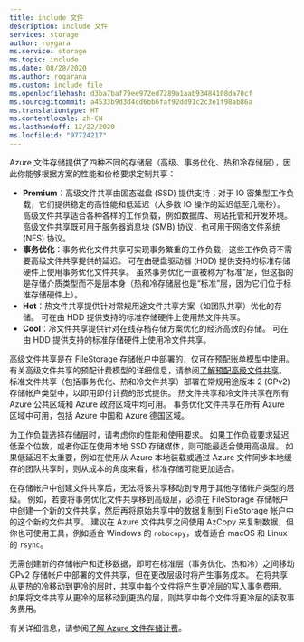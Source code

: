 ```yaml
---
title: include 文件
description: include 文件
services: storage
author: roygara
ms.service: storage
ms.topic: include
ms.date: 08/28/2020
ms.author: rogarana
ms.custom: include file
ms.openlocfilehash: d3ba7baf79ee972ed7289a1aab93484108da70cf
ms.sourcegitcommit: a4533b9d3d4cd6bb6faf92dd91c2c3e1f98ab86a
ms.translationtype: HT
ms.contentlocale: zh-CN
ms.lasthandoff: 12/22/2020
ms.locfileid: "97724217"
---
```

Azure 文件存储提供了四种不同的存储层（高级、事务优化、热和冷存储层），因此你能够根据方案的性能和价格要求定制共享：

- **Premium**：高级文件共享由固态磁盘 (SSD) 提供支持；对于 IO 密集型工作负载，它们提供稳定的高性能和低延迟（大多数 IO 操作的延迟低至几毫秒）。 高级文件共享适合各种各样的工作负载，例如数据库、网站托管和开发环境。 高级文件共享既可用于服务器消息块 (SMB) 协议，也可用于网络文件系统 (NFS) 协议。
- **事务优化**：事务优化文件共享可实现事务繁重的工作负载，这些工作负荷不需要高级文件共享提供的延迟。 可在由硬盘驱动器 (HDD) 提供支持的标准存储硬件上使用事务优化文件共享。 虽然事务优化一直被称为“标准”层，但这指的是存储介质类型而不是层本身（热和冷存储层也是“标准”层，因为它们位于标准存储硬件上）。
- **Hot**：热文件共享提供针对常规用途文件共享方案（如团队共享）优化的存储。 可在由 HDD 提供支持的标准存储硬件上使用热文件共享。
- **Cool**：冷文件共享提供针对在线存档存储方案优化的经济高效的存储。 可在由 HDD 提供支持的标准存储硬件上使用冷文件共享。

高级文件共享是在 FileStorage 存储帐户中部署的，仅可在预配账单模型中使用。 有关高级文件共享的预配计费模型的详细信息，请参阅[了解预配高级文件共享](../articles/storage/files/understanding-billing.md#provisioned-billing)。 标准文件共享（包括事务优化、热和冷文件共享）部署在常规用途版本 2 (GPv2) 存储帐户类型中，以即用即付计费的形式提供。 热文件共享和冷文件共享在所有 Azure 公共区域和 Azure 政府区域中均可用。 事务优化文件共享在所有 Azure 区域中可用，包括 Azure 中国和 Azure 德国区域。

为工作负载选择存储层时，请考虑你的性能和使用要求。 如果工作负载要求延迟低至个位数，或者你正在使用本地 SSD 存储媒体，则可能最适合使用高级层。 如果低延迟不太重要，例如在使用从 Azure 本地装载或通过 Azure 文件同步本地缓存的团队共享时，则从成本的角度来看，标准存储可能更加适合。

在存储帐户中创建文件共享后，无法将该共享移动到专用于其他存储帐户类型的层级。 例如，若要将事务优化文件共享移到高级层，必须在 FileStorage 存储帐户中创建一个新的文件共享，然后再将原始共享中的数据复制到 FileStorage 帐户中的这个新的文件共享。 建议在 Azure 文件共享之间使用 AzCopy 来复制数据，但你也可使用工具，例如适合 Windows 的 `robocopy`，或者适合 macOS 和 Linux 的 `rsync`。 

无需创建新的存储帐户和迁移数据，即可在标准层（事务优化、热和冷）之间移动 GPv2 存储帐户中部署的文件共享，但在更改层级时将产生事务成本。 在将共享从更热的冷移动到更冷的层时，共享中每个文件将产生更冷层的写入事务费用。 如果将文件共享从更冷的层移动到更热的层，则共享中每个文件将更冷层的读取事务费用。

有关详细信息，请参阅[了解 Azure 文件存储计费](../articles/storage/files/understanding-billing.md)。